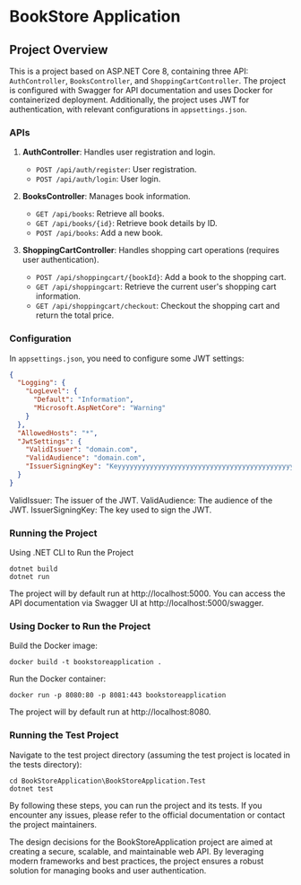 # BookStore Application

## Project Overview

This is a project based on ASP.NET Core 8, containing three API: `AuthController`, `BooksController`, and `ShoppingCartController`. The project is configured with Swagger for API documentation and uses Docker for containerized deployment. Additionally, the project uses JWT for authentication, with relevant configurations in `appsettings.json`.

### APIs

1. **AuthController**: Handles user registration and login.

   - `POST /api/auth/register`: User registration.
   - `POST /api/auth/login`: User login.

2. **BooksController**: Manages book information.

   - `GET /api/books`: Retrieve all books.
   - `GET /api/books/{id}`: Retrieve book details by ID.
   - `POST /api/books`: Add a new book.

3. **ShoppingCartController**: Handles shopping cart operations (requires user authentication).
   - `POST /api/shoppingcart/{bookId}`: Add a book to the shopping cart.
   - `GET /api/shoppingcart`: Retrieve the current user's shopping cart information.
   - `GET /api/shoppingcart/checkout`: Checkout the shopping cart and return the total price.

### Configuration

In `appsettings.json`, you need to configure some JWT settings:

```json
{
  "Logging": {
    "LogLevel": {
      "Default": "Information",
      "Microsoft.AspNetCore": "Warning"
    }
  },
  "AllowedHosts": "*",
  "JwtSettings": {
    "ValidIssuer": "domain.com",
    "ValidAudience": "domain.com",
    "IssuerSigningKey": "Keyyyyyyyyyyyyyyyyyyyyyyyyyyyyyyyyyyyyyyyyyyyyyyyyyyyyyyyyyy"
  }
}
```

ValidIssuer: The issuer of the JWT.
ValidAudience: The audience of the JWT.
IssuerSigningKey: The key used to sign the JWT.

### Running the Project

Using .NET CLI to Run the Project

```
dotnet build
dotnet run
```

The project will by default run at http://localhost:5000. You can access the API documentation via Swagger UI at http://localhost:5000/swagger.

### Using Docker to Run the Project

Build the Docker image:

```
docker build -t bookstoreapplication .
```

Run the Docker container:

```
docker run -p 8080:80 -p 8081:443 bookstoreapplication
```

The project will by default run at http://localhost:8080.

### Running the Test Project

Navigate to the test project directory (assuming the test project is located in the tests directory):

```
cd BookStoreApplication\BookStoreApplication.Test
dotnet test
```

By following these steps, you can run the project and its tests. If you encounter any issues, please refer to the official documentation or contact the project maintainers.

The design decisions for the BookStoreApplication project are aimed at creating a secure, scalable, and maintainable web API. By leveraging modern frameworks and best practices, the project ensures a robust solution for managing books and user authentication.
